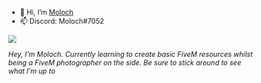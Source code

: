 - 👋 Hi, I’m [Moloch](https://github.com/Moloch7052)
- 📫 Discord: Moloch#7052

![](https://komarev.com/ghpvc/?username=Moloch7052&label=Views&color=lightgrey)

*Hey, I'm Moloch. Currently learning to create basic FiveM resources whilst being a FiveM photographer on the side. Be sure to stick around to see what I'm up to*
